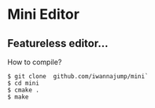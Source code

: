 # Mini Editor

## Featureless editor...


How to compile?

```
$ git clone  github.com/iwannajump/mini`
$ cd mini
$ cmake .
$ make
```
